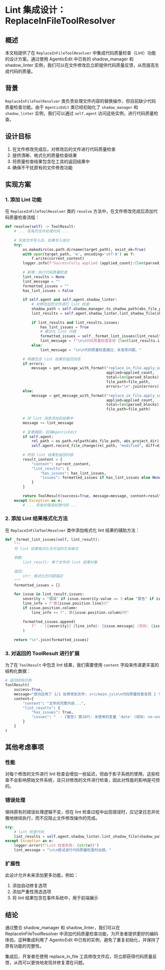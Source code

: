 # Lint 集成设计：ReplaceInFileToolResolver

## 概述

本文档提供了在 `ReplaceInFileToolResolver` 中集成代码质量检查（Lint）功能的设计方案。通过使用 AgenticEdit 中已有的 shadow_manager 和 shadow_linter 实例，我们可以在文件修改后立即提供代码质量反馈，从而提高生成代码的质量。

## 背景

`ReplaceInFileToolResolver` 类负责处理文件内容的替换操作，但目前缺少代码质量检查功能。由于 `AgenticEdit` 类已经初始化了 `shadow_manager` 和 `shadow_linter` 实例，我们可以通过 `self.agent` 访问这些实例，进行代码质量检查。

## 设计目标

1. 在文件修改完成后，对修改后的文件进行代码质量检查
2. 提供清晰、格式化的质量检查结果
3. 将质量检查结果包含在工具的返回结果中
4. 确保不干扰原有的文件修改功能

## 实现方案

### 1. 添加 Lint 功能

在 `ReplaceInFileToolResolver` 类的 `resolve` 方法中，在文件修改完成后添加代码质量检查流程：

```python
def resolve(self) -> ToolResult:
    # ... 现有的文件处理代码 ...
    
    # 完成文件写入后，如果写入成功
    try:
        os.makedirs(os.path.dirname(target_path), exist_ok=True)
        with open(target_path, 'w', encoding='utf-8') as f:
            f.write(current_content)
        logger.info(f"Successfully applied {applied_count}/{len(parsed_blocks)} changes to file: {file_path}")
        
        # 新增：执行代码质量检查
        lint_results = None
        lint_message = ""
        formatted_issues = ""
        has_lint_issues = False
        
        if self.agent and self.agent.shadow_linter:
            # 对修改后的文件进行 lint 检查
            shadow_path = self.shadow_manager.to_shadow_path(abs_file_path)
            lint_results = self.agent.shadow_linter.lint_shadow_file(shadow_path)
            
            if lint_results and lint_results.issues:
                has_lint_issues = True
                # 格式化 lint 问题
                formatted_issues = self._format_lint_issues(lint_results)
                lint_message = f"\n\n代码质量检查发现 {len(lint_results.issues)} 个问题:\n{formatted_issues}"
            else:
                lint_message = "\n\n代码质量检查通过，未发现问题。"
        
        # 构建包含 lint 结果的返回消息
        if errors:
            message = get_message_with_format("replace_in_file.apply_success_with_warnings", 
                                              applied=applied_count, 
                                              total=len(parsed_blocks), 
                                              file_path=file_path,
                                              errors="\n".join(errors))
        else:
            message = get_message_with_format("replace_in_file.apply_success", 
                                              applied=applied_count, 
                                              total=len(parsed_blocks), 
                                              file_path=file_path)
        
        # 将 lint 消息添加到结果中
        message += lint_message
        
        # 变更跟踪，回调AgenticEdit
        if self.agent:
            rel_path = os.path.relpath(abs_file_path, abs_project_dir)
            self.agent.record_file_change(rel_path, "modified", diff=diff_content, content=current_content)
        
        # 附加 lint 结果到返回内容
        result_content = {
            "content": current_content,
            "lint_results": {
                "has_issues": has_lint_issues,
                "issues": formatted_issues if has_lint_issues else None
            }
        }
        
        return ToolResult(success=True, message=message, content=result_content)
    except Exception as e:
        # ... 现有的错误处理代码 ...
```

### 2. 添加 Lint 结果格式化方法

在 `ReplaceInFileToolResolver` 类中添加格式化 lint 结果的辅助方法：

```python
def _format_lint_issues(self, lint_result):
    """
    将 lint 结果格式化为可读的文本格式
    
    参数:
        lint_result: 单个文件的 lint 结果对象
        
    返回:
        str: 格式化的问题描述
    """
    formatted_issues = []
    
    for issue in lint_result.issues:
        severity = "错误" if issue.severity.value == 3 else "警告" if issue.severity.value == 2 else "信息"
        line_info = f"第{issue.position.line}行"
        if issue.position.column:
            line_info += f", 第{issue.position.column}列"
        
        formatted_issues.append(
            f"  - [{severity}] {line_info}: {issue.message} (规则: {issue.code})"
        )
    
    return "\n".join(formatted_issues)
```

### 3. 对返回的 ToolResult 进行扩展

为了在 `ToolResult` 中包含 lint 结果，我们需要使用 `content` 字段来传递更丰富的结构化数据：

```python
# 返回结构示例
ToolResult(
    success=True,
    message="成功应用了 1/1 处修改到文件: src/main.js\n\n代码质量检查发现 2 个问题:\n  - [警告] 第10行: 未使用的变量 'data' (规则: no-unused-vars)\n  - [错误] 第15行: 缺少分号 (规则: semi)",
    content={
        "content": "文件的完整内容...",
        "lint_results": {
            "has_issues": True,
            "issues": "  - [警告] 第10行: 未使用的变量 'data' (规则: no-unused-vars)\n  - [错误] 第15行: 缺少分号 (规则: semi)"
        }
    }
)
```

## 其他考虑事项

### 性能

对每个修改的文件进行 lint 检查会增加一些延迟，但由于影子系统的使用，这些检查不会影响原始文件系统，且只对修改的文件进行检查，因此对性能的影响是可控的。

### 错误处理

保持原有的错误处理逻辑不变，但在 lint 检查过程中出现错误时，应记录日志并优雅地继续执行，而不应阻止文件修改操作的完成。

```python
try:
    # lint 检查代码
    lint_results = self.agent.shadow_linter.lint_shadow_file(shadow_path)
except Exception as e:
    logger.error(f"Lint 检查失败: {str(e)}")
    lint_message = "\n\n尝试进行代码质量检查时出错。"
```

### 扩展性

此设计允许未来添加更多功能，例如：

1. 添加自动修复选项
2. 添加严重性筛选选项
3. 将 lint 结果包含在事件系统中，用于前端展示

## 结论

通过整合 shadow_manager 和 shadow_linter，我们可以在 ReplaceInFileToolResolver 中添加代码质量检查功能，为开发者提供更好的编码体验。这种集成利用了 AgenticEdit 中已有的实例，避免了重复初始化，并保持了原有功能的完整性。

集成后，开发者在使用 replace_in_file 工具修改文件后，将立即获得代码质量反馈，从而可以更快地发现并修复潜在问题。
